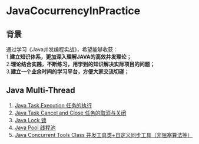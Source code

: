 # JavaCocurrencyInPractice
## 背景
通过学习《Java并发编程实战》，希望能够收获：  
1.**建立知识体系，更加深入理解JAVA的高效并发理论；**    
2.**理论结合实践，不断练习，用学到的知识解决实际项目的问题；**    
3.**建立一个业余时间的学习平台，方便大家交流切磋；**

## Java Multi-Thread
1. [Java Task Execution 任务的执行](src/main/java/multithread/task/executor)
2. [Java Task Cancel and Close 任务的取消与关闭](src/main/java/multithread/task/close)
3. [Java Lock 锁](src/main/java/multithread/lock)
4. [Java Pool 线程池](src/main/java/multithread/pool)
5. [Java Concurrent Tools Class 并发工具类+自定义同步工具（非阻塞算法等）](src/main/java/multithread/tools/)